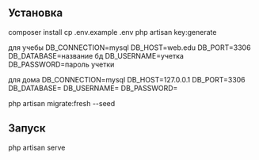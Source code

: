 ## Установка

composer install
cp .env.example .env
php artisan key:generate

для учебы
DB_CONNECTION=mysql
DB_HOST=web.edu
DB_PORT=3306
DB_DATABASE=название бд
DB_USERNAME=учетка
DB_PASSWORD=пароль учетки

для дома
DB_CONNECTION=mysql
DB_HOST=127.0.0.1
DB_PORT=3306
DB_DATABASE=
DB_USERNAME=
DB_PASSWORD=

php artisan migrate:fresh --seed

## Запуск

php artisan serve